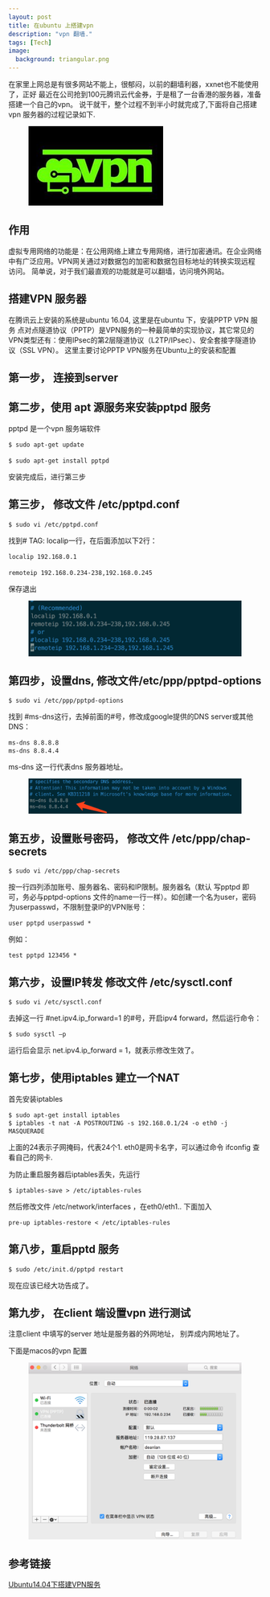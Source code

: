 ```yaml
---
layout: post
title: 在ubuntu 上搭建vpn
description: "vpn 翻墙."
tags: [Tech]
image:
  background: triangular.png
---
```


在家里上网总是有很多网站不能上，很郁闷，以前的翻墙利器，xxnet也不能使用了，正好
最近在公司抢到100元腾讯云代金券，于是租了一台香港的服务器，准备搭建一个自己的vpn。
说干就干，整个过程不到半小时就完成了,下面将自己搭建vpn 服务器的过程记录如下.

<figure>
	<img src="/images/vpn.jpeg" alt="">
	<figcaption></figcaption>
</figure>

## 作用

虚拟专用网络的功能是：在公用网络上建立专用网络，进行加密通讯。在企业网络中有广泛应用。VPN网关通过对数据包的加密和数据包目标地址的转换实现远程访问。
简单说，对于我们最直观的功能就是可以翻墙，访问境外网站。


## 搭建VPN 服务器

在腾讯云上安装的系统是ubuntu 16.04,
这里是在ubuntu 下，安装PPTP VPN 服务 
点对点隧道协议（PPTP）是VPN服务的一种最简单的实现协议，其它常见的VPN类型还有：使用IPsec的第2层隧道协议（L2TP/IPsec）、安全套接字隧道协议（SSL VPN）。
这里主要讨论PPTP VPN服务在Ubuntu上的安装和配置

## 第一步， 连接到server


## 第二步，使用 apt 源服务来安装pptpd 服务
pptpd 是一个vpn 服务端软件

```
$ sudo apt-get update

$ sudo apt-get install pptpd
```

安装完成后，进行第三步

## 第三步， 修改文件 /etc/pptpd.conf 

```
$ sudo vi /etc/pptpd.conf
``` 

找到# TAG: localip一行，在后面添加以下2行：

``` 
localip 192.168.0.1

remoteip 192.168.0.234-238,192.168.0.245 

```
保存退出
<figure>
	<img src="/images/pptpd.conf.png" alt="">
	<figcaption></figcaption>
</figure>


## 第四步，设置dns, 修改文件/etc/ppp/pptpd-options 

```
$ sudo vi /etc/ppp/pptpd-options

```

找到 #ms-dns这行，去掉前面的#号，修改成google提供的DNS server或其他DNS：

``` 
ms-dns 8.8.8.8 
ms-dns 8.8.4.4 
```


ms-dns 这一行代表dns 服务器地址。

<figure>
	<img src="/images/dns.png" alt="">
	<figcaption></figcaption>
</figure>


## 第五步，设置账号密码， 修改文件 /etc/ppp/chap-secrets

```
$ sudo vi /etc/ppp/chap-secrets
```

按一行四列添加账号、服务器名、密码和IP限制。服务器名（默认 写pptpd 即可，务必与pptpd-options 文件的name一行一样）。如创建一个名为user，密码为userpasswd，不限制登录IP的VPN账号：

```
user pptpd userpasswd * 
```

例如：

```
test pptpd 123456 *
```

## 第六步，设置IP转发 修改文件 /etc/sysctl.conf

```
$ sudo vi /etc/sysctl.conf
```

去掉这一行 #net.ipv4.ip_forward=1 的#号，开启ipv4 forward，然后运行命令：

``` 
$ sudo sysctl –p
``` 

运行后会显示 net.ipv4.ip_forward = 1，就表示修改生效了。 



## 第七步，使用iptables 建立一个NAT

首先安装iptables

```
$ sudo apt-get install iptables 
$ iptables -t nat -A POSTROUTING -s 192.168.0.1/24 -o eth0 -j MASQUERADE 
```

上面的24表示子网掩码，代表24个1. 
eth0是网卡名字，可以通过命令 ifconfig 查看自己的网卡. 

为防止重启服务器后iptables丢失，先运行 

```
$ iptables-save > /etc/iptables-rules
```

然后修改文件 /etc/network/interfaces ，在eth0/eth1.. 下面加入

``` 
pre-up iptables-restore < /etc/iptables-rules 
```

## 第八步，重启pptd 服务
```
$ sudo /etc/init.d/pptpd restart 
```

现在应该已经大功告成了。

## 第九步， 在client 端设置vpn 进行测试
注意client 中填写的server 地址是服务器的外网地址， 别弄成内网地址了。


下面是macos的vpn 配置

<figure>
	<img src="/images/macos.png" alt="">
	<figcaption></figcaption>
</figure>



##  参考链接

[Ubuntu14.04下搭建VPN服务](http://blog.csdn.net/inforstack/article/details/53813030)


